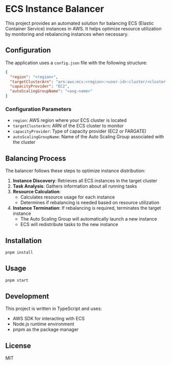 # ECS Instance Balancer

This project provides an automated solution for balancing ECS (Elastic Container Service) instances in AWS. It helps optimize resource utilization by monitoring and rebalancing instances when necessary.

## Configuration

The application uses a `config.json` file with the following structure:

```json
{
  "region": "<region>",
  "targetClusterArn": "arn:aws:ecs:<region>:<user-id>:cluster/<cluster-name>",
  "capacityProvider": "EC2",
  "autoScalingGroupName": "<asg-name>"
}
```

### Configuration Parameters

- `region`: AWS region where your ECS cluster is located
- `targetClusterArn`: ARN of the ECS cluster to monitor
- `capacityProvider`: Type of capacity provider (EC2 or FARGATE)
- `autoScalingGroupName`: Name of the Auto Scaling Group associated with the cluster

## Balancing Process

The balancer follows these steps to optimize instance distribution:

1. **Instance Discovery**: Retrieves all ECS instances in the target cluster
2. **Task Analysis**: Gathers information about all running tasks
3. **Resource Calculation**:
   - Calculates resource usage for each instance
   - Determines if rebalancing is needed based on resource utilization
4. **Instance Termination**: If rebalancing is required, terminates the target instance
   - The Auto Scaling Group will automatically launch a new instance
   - ECS will redistribute tasks to the new instance

## Installation

```bash
pnpm install
```

## Usage

```bash
pnpm start
```

## Development

This project is written in TypeScript and uses:

- AWS SDK for interacting with ECS
- Node.js runtime environment
- pnpm as the package manager

## License

MIT
